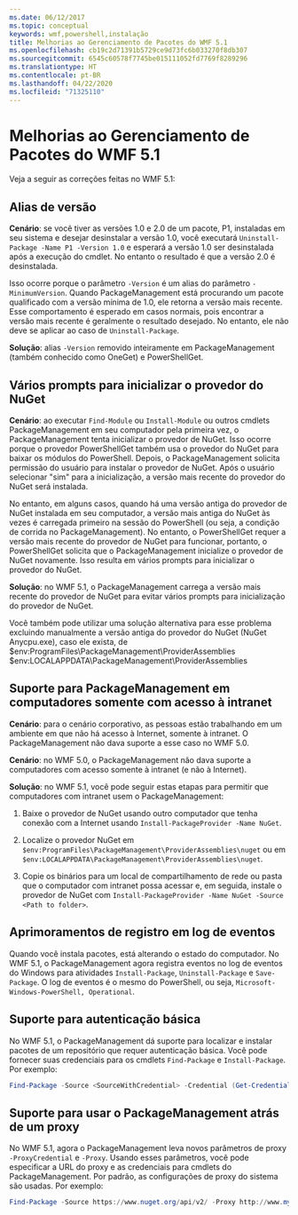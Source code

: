 ```yaml
---
ms.date: 06/12/2017
ms.topic: conceptual
keywords: wmf,powershell,instalação
title: Melhorias ao Gerenciamento de Pacotes do WMF 5.1
ms.openlocfilehash: cb19c2d71391b5729ce9d73fc6b033270f8db307
ms.sourcegitcommit: 6545c60578f7745be015111052fd7769f8289296
ms.translationtype: HT
ms.contentlocale: pt-BR
ms.lasthandoff: 04/22/2020
ms.locfileid: "71325110"
---
```

# <a name="improvements-to-package-management-in-wmf-51"></a>Melhorias ao Gerenciamento de Pacotes do WMF 5.1

Veja a seguir as correções feitas no WMF 5.1:

## <a name="version-alias"></a>Alias de versão

**Cenário**: se você tiver as versões 1.0 e 2.0 de um pacote, P1, instaladas em seu sistema e desejar desinstalar a versão 1.0, você executará `Uninstall-Package -Name P1 -Version 1.0` e esperará a versão 1.0 ser desinstalada após a execução do cmdlet. No entanto o resultado é que a versão 2.0 é desinstalada.

Isso ocorre porque o parâmetro `-Version` é um alias do parâmetro `-MinimumVersion`. Quando PackageManagement está procurando um pacote qualificado com a versão mínima de 1.0, ele retorna a versão mais recente. Esse comportamento é esperado em casos normais, pois encontrar a versão mais recente é geralmente o resultado desejado. No entanto, ele não deve se aplicar ao caso de `Uninstall-Package`.

**Solução**: alias `-Version` removido inteiramente em PackageManagement (também conhecido como OneGet) e PowerShellGet.

## <a name="multiple-prompts-for-bootstrapping-the-nuget-provider"></a>Vários prompts para inicializar o provedor do NuGet

**Cenário**: ao executar `Find-Module` ou `Install-Module` ou outros cmdlets PackageManagement em seu computador pela primeira vez, o PackageManagement tenta inicializar o provedor de NuGet. Isso ocorre porque o provedor PowerShellGet também usa o provedor do NuGet para baixar os módulos do PowerShell.
Depois, o PackageManagement solicita permissão do usuário para instalar o provedor de NuGet. Após o usuário selecionar "sim" para a inicialização, a versão mais recente do provedor do NuGet será instalada.

No entanto, em alguns casos, quando há uma versão antiga do provedor de NuGet instalada em seu computador, a versão mais antiga do NuGet às vezes é carregada primeiro na sessão do PowerShell (ou seja, a condição de corrida no PackageManagement). No entanto, o PowerShellGet requer a versão mais recente do provedor de NuGet para funcionar, portanto, o PowerShellGet solicita que o PackageManagement inicialize o provedor de NuGet novamente.
Isso resulta em vários prompts para inicializar o provedor do NuGet.

**Solução**: no WMF 5.1, o PackageManagement carrega a versão mais recente do provedor de NuGet para evitar vários prompts para inicialização do provedor de NuGet.

Você também pode utilizar uma solução alternativa para esse problema excluindo manualmente a versão antiga do provedor do NuGet (NuGet Anycpu.exe), caso ele exista, de $env:ProgramFiles\PackageManagement\ProviderAssemblies $env:LOCALAPPDATA\PackageManagement\ProviderAssemblies

## <a name="support-for-packagemanagement-on-computers-with-intranet-access-only"></a>Suporte para PackageManagement em computadores somente com acesso à intranet

**Cenário**: para o cenário corporativo, as pessoas estão trabalhando em um ambiente em que não há acesso à Internet, somente à intranet. O PackageManagement não dava suporte a esse caso no WMF 5.0.

**Cenário**: no WMF 5.0, o PackageManagement não dava suporte a computadores com acesso somente à intranet (e não à Internet).

**Solução**: no WMF 5.1, você pode seguir estas etapas para permitir que computadores com intranet usem o PackageManagement:

1. Baixe o provedor de NuGet usando outro computador que tenha conexão com a Internet usando `Install-PackageProvider -Name NuGet`.

2. Localize o provedor NuGet em `$env:ProgramFiles\PackageManagement\ProviderAssemblies\nuget` ou em `$env:LOCALAPPDATA\PackageManagement\ProviderAssemblies\nuget`.

3. Copie os binários para um local de compartilhamento de rede ou pasta que o computador com intranet possa acessar e, em seguida, instale o provedor de NuGet com `Install-PackageProvider -Name NuGet -Source <Path to folder>`.


## <a name="event-logging-improvements"></a>Aprimoramentos de registro em log de eventos

Quando você instala pacotes, está alterando o estado do computador. No WMF 5.1, o PackageManagement agora registra eventos no log de eventos do Windows para atividades `Install-Package`, `Uninstall-Package` e `Save-Package`. O log de eventos é o mesmo do PowerShell, ou seja, `Microsoft-Windows-PowerShell, Operational`.

## <a name="support-for-basic-authentication"></a>Suporte para autenticação básica

No WMF 5.1, o PackageManagement dá suporte para localizar e instalar pacotes de um repositório que requer autenticação básica. Você pode fornecer suas credenciais para os cmdlets `Find-Package` e `Install-Package`. Por exemplo:

```powershell
Find-Package -Source <SourceWithCredential> -Credential (Get-Credential)
```

## <a name="support-for-using-packagemanagement-behind-a-proxy"></a>Suporte para usar o PackageManagement atrás de um proxy

No WMF 5.1, agora o PackageManagement leva novos parâmetros de proxy `-ProxyCredential` e `-Proxy`. Usando esses parâmetros, você pode especificar a URL do proxy e as credenciais para cmdlets do PackageManagement. Por padrão, as configurações de proxy do sistema são usadas. Por exemplo:

```powershell
Find-Package -Source https://www.nuget.org/api/v2/ -Proxy http://www.myproxyserver.com -ProxyCredential (Get-Credential)
```
